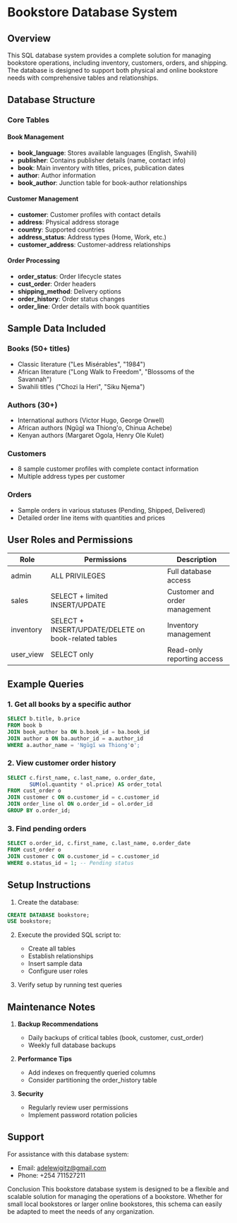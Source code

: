 # Bookstore Database System

## Overview
This SQL database system provides a complete solution for managing bookstore operations, including inventory, customers, orders, and shipping. The database is designed to support both physical and online bookstore needs with comprehensive tables and relationships.

## Database Structure

### Core Tables

#### Book Management
- **book_language**: Stores available languages (English, Swahili)
- **publisher**: Contains publisher details (name, contact info)
- **book**: Main inventory with titles, prices, publication dates
- **author**: Author information
- **book_author**: Junction table for book-author relationships

#### Customer Management
- **customer**: Customer profiles with contact details
- **address**: Physical address storage
- **country**: Supported countries
- **address_status**: Address types (Home, Work, etc.)
- **customer_address**: Customer-address relationships

#### Order Processing
- **order_status**: Order lifecycle states
- **cust_order**: Order headers
- **shipping_method**: Delivery options
- **order_history**: Order status changes
- **order_line**: Order details with book quantities

## Sample Data Included

### Books (50+ titles)
- Classic literature ("Les Misérables", "1984")
- African literature ("Long Walk to Freedom", "Blossoms of the Savannah")
- Swahili titles ("Chozi la Heri", "Siku Njema")

### Authors (30+)
- International authors (Victor Hugo, George Orwell)
- African authors (Ngũgĩ wa Thiong'o, Chinua Achebe)
- Kenyan authors (Margaret Ogola, Henry Ole Kulet)

### Customers
- 8 sample customer profiles with complete contact information
- Multiple address types per customer

### Orders
- Sample orders in various statuses (Pending, Shipped, Delivered)
- Detailed order line items with quantities and prices

## User Roles and Permissions

| Role | Permissions | Description |
|------|-------------|-------------|
| admin | ALL PRIVILEGES | Full database access |
| sales | SELECT + limited INSERT/UPDATE | Customer and order management |
| inventory | SELECT + INSERT/UPDATE/DELETE on book-related tables | Inventory management |
| user_view | SELECT only | Read-only reporting access |

## Example Queries

### 1. Get all books by a specific author
```sql
SELECT b.title, b.price 
FROM book b
JOIN book_author ba ON b.book_id = ba.book_id 
JOIN author a ON ba.author_id = a.author_id
WHERE a.author_name = 'Ngũgĩ wa Thiong'o';
```

### 2. View customer order history
```sql
SELECT c.first_name, c.last_name, o.order_date, 
       SUM(ol.quantity * ol.price) AS order_total
FROM cust_order o
JOIN customer c ON o.customer_id = c.customer_id
JOIN order_line ol ON o.order_id = ol.order_id
GROUP BY o.order_id;
```

### 3. Find pending orders
```sql
SELECT o.order_id, c.first_name, c.last_name, o.order_date
FROM cust_order o
JOIN customer c ON o.customer_id = c.customer_id
WHERE o.status_id = 1; -- Pending status
```

## Setup Instructions

1. Create the database:
```sql
CREATE DATABASE bookstore;
USE bookstore;
```

2. Execute the provided SQL script to:
   - Create all tables
   - Establish relationships
   - Insert sample data
   - Configure user roles

3. Verify setup by running test queries

## Maintenance Notes

1. **Backup Recommendations**
   - Daily backups of critical tables (book, customer, cust_order)
   - Weekly full database backups

2. **Performance Tips**
   - Add indexes on frequently queried columns
   - Consider partitioning the order_history table

3. **Security**
   - Regularly review user permissions
   - Implement password rotation policies

## Support
For assistance with this database system:
- Email: adelewigitz@gmail.com
- Phone: +254 711527211

Conclusion
This bookstore database system is designed to be a flexible and scalable solution for managing the operations of a bookstore. Whether for small local bookstores or larger online bookstores, this schema can easily be adapted to meet the needs of any organization.

